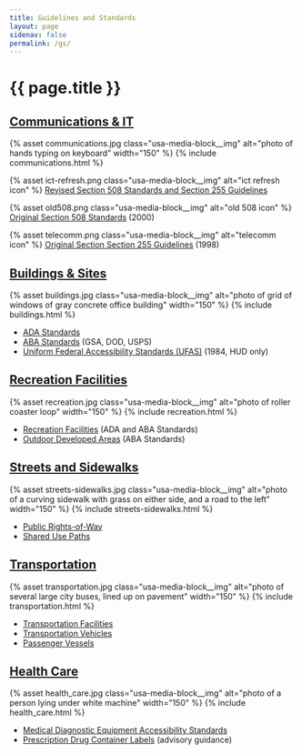 ```yaml
---
title: Guidelines and Standards
layout: page
sidenav: false
permalink: /gs/
---
```


# {{ page.title }}

## [Communications & IT](..)

{% asset communications.jpg class="usa-media-block__img" alt="photo of hands typing on keyboard" width="150" %}
{% include communications.html %}

{% asset ict-refresh.png class="usa-media-block__img" alt="ict refresh icon" %}
[Revised Section 508 Standards and Section 255 Guidelines](..)

{% asset old508.png class="usa-media-block__img" alt="old 508 icon" %}
[Original Section 508 Standards](..) (2000)

{% asset telecomm.png class="usa-media-block__img" alt="telecomm icon" %}
[Original Section Section 255 Guidelines](..) (1998)

## [Buildings & Sites](..)

{% asset buildings.jpg class="usa-media-block__img" alt="photo of grid of windows of gray concrete office building" width="150" %}
{% include buildings.html %}

- [ADA Standards](..)
- [ABA Standards](..) (GSA, DOD, USPS)
- [Uniform Federal Accessibility Standards (UFAS)](..) (1984, HUD only)

## [Recreation Facilities](..)

{% asset recreation.jpg class="usa-media-block__img" alt="photo of roller coaster loop" width="150" %}
{% include recreation.html %}

- [Recreation Facilities](..) (ADA and ABA Standards)
- [Outdoor Developed Areas](..) (ABA Standards)

## [Streets and Sidewalks](..)

{% asset streets-sidewalks.jpg class="usa-media-block__img" alt="photo of a curving sidewalk with grass on either side, and a road to the left" width="150" %}
{% include streets-sidewalks.html %}

- [Public Rights-of-Way](..)
- [Shared Use Paths](..)

## [Transportation](..)

{% asset transportation.jpg class="usa-media-block__img" alt="photo of several large city buses, lined up on pavement" width="150" %}
{% include transportation.html %}

- [Transportation Facilities](..) 
- [Transportation Vehicles](..)
- [Passenger Vessels](..)

## [Health Care](..)

{% asset health_care.jpg class="usa-media-block__img" alt="photo of a person lying under white machine"  width="150" %}
{% include health_care.html %}

- [Medical Diagnostic Equipment Accessibility Standards](..)
- [Prescription Drug Container Labels](..) (advisory guidance)
